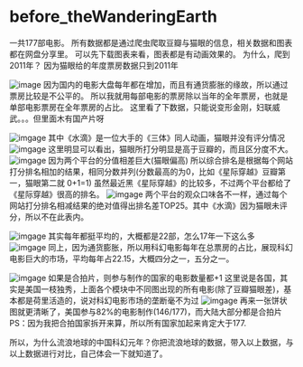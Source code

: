 # before_theWanderingEarth

一共177部电影。
所有数据都是通过爬虫爬取豆瓣与猫眼的信息，相关数据和图表都在网盘分享里。
可以先下载图表来看，图表都是有动画效果的。
为什么，爬到2011年？
因为猫眼给的年度票房数据只到2011年

![image](https://img.nga.178.com/attachments/mon_201902/15/-cckxQ5-9royK1iT3cS12w-b4.png)
因为国内的电影大盘每年都在增加，而且有通货膨胀的缘故，所以通过票房比较是不公平的。
所以我就用每部电影的票房除以当年的全年票房，也就是单部电影票房在全年票房的占比。
这里看了下数据，只能说变形金刚，妇联威武。。。但里面木有国产片呀

![imgage](https://img.nga.178.com/attachments/mon_201902/15/-7Q5-j8pwK1dT3cS12w-b4.jpg.medium.jpg)
其中《水滴》是一位大手的《三体》同人动画，猫眼并没有评分情况
 ![imgage](https://img.nga.178.com/attachments/mon_201902/15/-7Q5-fsvpK1dT3cS12w-b4.jpg.medium.jpg)
这里明显可以看出，猫眼所打分明显是高于豆瓣的，而且区分度不大。
  ![imgage](https://img.nga.178.com/attachments/mon_201902/15/-7Q5-6h64ZbT3cS12w-m8.jpg.medium.jpg)
因为两个平台的分值相差巨大(猫眼偏高)
所以综合排名是根据每个网站打分排名相加的结果，相同分数并列(分数最高的为0，比如《星际穿越》豆瓣第一，猫眼第二就 0+1=1)
虽然最近黑《星际穿越》的比较多，不过两个平台都给了《星际穿越》很高的排名。
![imgage](https://img.nga.178.com/attachments/mon_201902/15/-cckxQ5-d6txZaT3cS12w-m8.png)
两个平台的观众口味各不一样，通过每个网站打分排名相减结果的绝对值得出排名差TOP25。其中《水滴》因为猫眼未评分，所以不在此表内。


![imgage](https://img.nga.178.com/attachments/mon_201902/15/-7Q5-hskiKnT3cSm8-b4.jpg.medium.jpg)
其实每年都挺平均的，大概都是22部，怎么17年一下这么多
![imgage](https://img.nga.178.com/attachments/mon_201902/15/-cckxQ5-ct1sKvT3cSm8-b4.png)
同上，因为通货膨胀，所以用科幻电影每年在总票房的占比，展现科幻电影巨大的市场，平均每年占22.15，大概四分之一，五分之一。

![imgage](https://img.nga.178.com/attachments/mon_201902/15/-7Q5-5ho8KpT3cSm8-b4.jpg.medium.jpg)
如果是合拍片，则参与制作的国家的电影数量都+1
这里说是各国，其实是美国一枝独秀，上面各个模块中不同图出现的所有电影(除了豆瓣猫眼差)，基本都是荷里活造的，说对科幻电影市场的垄断毫不为过
![imgage](https://img.nga.178.com/attachments/mon_201902/15/-cckxQ5-a0prK1dT3cSp0-b4.png)
再来一张饼状图就更清晰了，美国参与82%的电影制作(146/177)，而大陆大部分都是合拍片
PS：因为我把合拍国家拆开来算，所以所有国家加起来肯定大于177.

所以，为什么流浪地球的中国科幻元年？你把流浪地球的数据，带入以上数据，与以上数据进行对比，自己体会一下就知道了。

